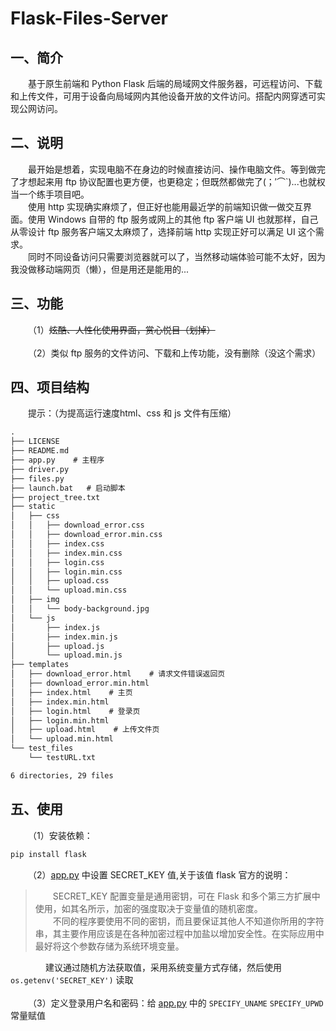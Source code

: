 # Flask-Files-Server
## 一、简介
&emsp;&emsp;基于原生前端和 Python Flask 后端的局域网文件服务器，可远程访问、下载和上传文件，可用于设备向局域网内其他设备开放的文件访问。搭配内网穿透可实现公网访问。

## 二、说明
&emsp;&emsp;最开始是想着，实现电脑不在身边的时候直接访问、操作电脑文件。等到做完了才想起来用 ftp 协议配置也更方便，也更稳定；但既然都做完了(；′⌒`)...也就权当一个练手项目吧。<br>
&emsp;&emsp;使用 http 实现确实麻烦了，但正好也能用最近学的前端知识做一做交互界面。使用 Windows 自带的 ftp 服务或网上的其他 ftp 客户端 UI 也就那样，自己从零设计 ftp 服务客户端又太麻烦了，选择前端 http 实现正好可以满足 UI 这个需求。<br>
&emsp;&emsp;同时不同设备访问只需要浏览器就可以了，当然移动端体验可能不太好，因为我没做移动端网页（懒），但是用还是能用的...

## 三、功能
&emsp;&emsp;（1）~~炫酷、人性化使用界面，赏心悦目（划掉）~~<br><br>
&emsp;&emsp;（2）类似 ftp 服务的文件访问、下载和上传功能，没有删除（没这个需求）

## 四、项目结构
&emsp;&emsp;提示：（为提高运行速度html、css 和 js 文件有压缩）
```txt
.
├── LICENSE
├── README.md
├── app.py    # 主程序
├── driver.py
├── files.py
├── launch.bat   # 启动脚本
├── project_tree.txt
├── static
│   ├── css
│   │   ├── download_error.css
│   │   ├── download_error.min.css
│   │   ├── index.css
│   │   ├── index.min.css
│   │   ├── login.css
│   │   ├── login.min.css
│   │   ├── upload.css
│   │   └── upload.min.css
│   ├── img
│   │   └── body-background.jpg
│   └── js
│       ├── index.js
│       ├── index.min.js
│       ├── upload.js
│       └── upload.min.js
├── templates
│   ├── download_error.html    # 请求文件错误返回页
│   ├── download_error.min.html
│   ├── index.html    # 主页
│   ├── index.min.html
│   ├── login.html    # 登录页
│   ├── login.min.html
│   ├── upload.html    # 上传文件页
│   └── upload.min.html
└── test_files
    └── testURL.txt

6 directories, 29 files

```

## 五、使用
&emsp;&emsp;（1）安装依赖：
```cmd
pip install flask
```
&emsp;&emsp;（2）[app.py](https://github.com/AiCorein/Flask-Files-Server/blob/main/app.py) 中设置 SECRET_KEY 值,关于该值 flask 官方的说明：
>&emsp;&emsp;SECRET_KEY 配置变量是通用密钥，可在 Flask 和多个第三方扩展中使用，如其名所示，加密的强度取决于变量值的随机密度。<br>
>&emsp;&emsp;不同的程序要使用不同的密钥，而且要保证其他人不知道你所用的字符串，其主要作用应该是在各种加密过程中加盐以增加安全性。在实际应用中最好将这个参数存储为系统环境变量。

&emsp;&emsp;&emsp;&emsp;建议通过随机方法获取值，采用系统变量方式存储，然后使用 `os.getenv('SECRET_KEY')` 读取<br><br>
&emsp;&emsp;（3）定义登录用户名和密码：给 [app.py](https://github.com/AiCorein/Flask-Files-Server/blob/main/app.py) 中的 `SPECIFY_UNAME` `SPECIFY_UPWD` 常量赋值